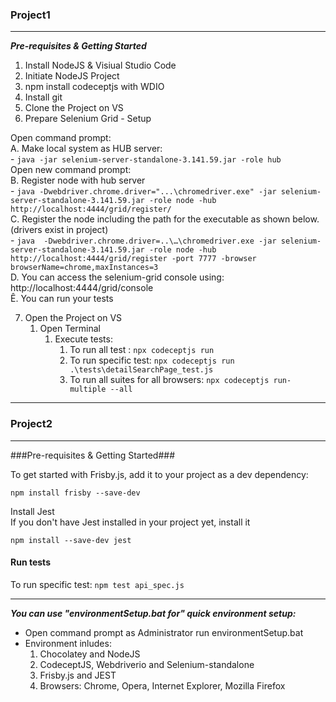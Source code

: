 ### Project1 
---
***Pre-requisites & Getting Started***

1. Install NodeJS & Visiual Studio Code
2. Initiate NodeJS Project
3. npm install codeceptjs with WDIO
4. Install git
5. Clone the Project on VS
6. Prepare Selenium Grid - Setup  

Open command prompt:  
             A. Make local system as HUB server:     
                 - ``` java -jar selenium-server-standalone-3.141.59.jar -role hub ```  
Open new command prompt:    				 
             B. Register node with hub server    
                 - ```java -Dwebdriver.chrome.driver="...\chromedriver.exe" -jar selenium-server-standalone-3.141.59.jar -role node -hub http://localhost:4444/grid/register/```          
             C. Register the node including the path for the executable as shown below.(drivers exist in project)    
                 - ```java  -Dwebdriver.chrome.driver=..\…\chromedriver.exe -jar selenium-server-standalone-3.141.59.jar -role node -hub http://localhost:4444/grid/register -port 7777 -browser browserName=chrome,maxInstances=3```   
             D. You can access the selenium-grid console using: http://localhost:4444/grid/console       
             Ê. You can run your tests  

7. Open the Project on VS     
     1. Open Terminal    
        1. Execute tests:    
             1. To run all test : ``` npx codeceptjs run  ```    
             2. To run specific test: ``` npx codeceptjs run .\tests\detailSearchPage_test.js     ```    
             3. To run all suites for all browsers: ``` npx codeceptjs run-multiple --all  ```    

----

### Project2 
---
###Pre-requisites & Getting Started###

To get started with Frisby.js, add it to your project as a dev dependency:  

```npm install frisby --save-dev```  

Install Jest  
If you don't have Jest installed in your project yet, install it  

```npm install --save-dev jest```

#### Run tests ####

To run specific test: ```npm test api_spec.js```

----
***You can use "environmentSetup.bat for" quick environment setup:***
- Open command prompt as Administrator run environmentSetup.bat
- Environment inludes:
    1. Chocolatey and NodeJS
    2. CodeceptJS, Webdriverio and Selenium-standalone
    3. Frisby.js and JEST
    4. Browsers: Chrome, Opera, Internet Explorer, Mozilla Firefox